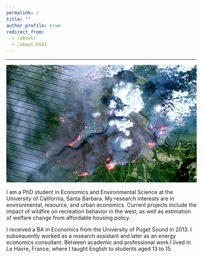```yaml
---
permalink: /
title: ""
author_profile: true
redirect_from: 
  - /about/
  - /about.html
---
```


------

![](images/ft_mcmurray_wiki.png)

I am a PhD student in Economics and Environmental Science at the University of California, Santa Barbara. My research interests are in environmental, resource, and urban economics. Current projects include the impact of wildfire on recreation behavior in the west, as well as estimation of welfare change from affordable housing policy.

I received a BA in Economics from the University of Puget Sound in 2013. I subsequently worked as a research assistant and later as an energy economics consultant. Between academic and professional work I lived in Le Havre, France, where I taught English to students aged 13 to 15.